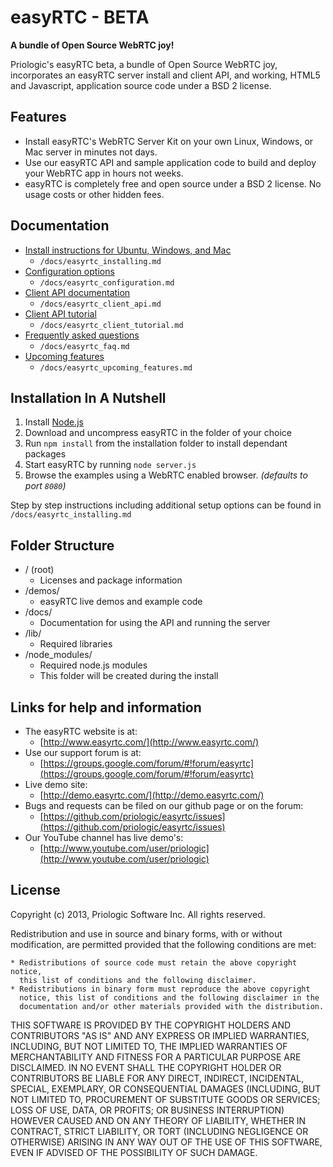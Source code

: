easyRTC - BETA
=======

**A bundle of Open Source WebRTC joy!**

Priologic's easyRTC beta, a bundle of Open Source WebRTC joy, incorporates an easyRTC server install and client API, and working, HTML5 and Javascript, application source code under a BSD 2 license.


Features
--------
 * Install easyRTC's WebRTC Server Kit on your own Linux, Windows, or Mac server in minutes not days.
 * Use our easyRTC API and sample application code to build and deploy your WebRTC app in hours not weeks.
 * easyRTC is completely free and open source under a BSD 2 license. No usage costs or other hidden fees.


Documentation
-------------
 * [Install instructions for Ubuntu, Windows, and Mac](./docs/easyrtc_installing.md)
     * `/docs/easyrtc_installing.md`
 * [Configuration options](./docs/easyrtc_configuration.md)
     * `/docs/easyrtc_configuration.md`
 * [Client API documentation](./docs/easyrtc_client_api.md)
     * `/docs/easyrtc_client_api.md`
 * [Client API tutorial](./docs/easyrtc_client_tutorial.md)
     * `/docs/easyrtc_client_tutorial.md`
 * [Frequently asked questions](./docs/easyrtc_faq.md)
     * `/docs/easyrtc_faq.md`
 * [Upcoming features](./docs/easyrtc_upcoming_features.md)
     * `/docs/easyrtc_upcoming_features.md`


Installation In A Nutshell
--------------------------
 1. Install [Node.js](http://nodejs.org)
 2. Download and uncompress easyRTC in the folder of your choice
 3. Run `npm install` from the installation folder to install dependant packages
 4. Start easyRTC by running `node server.js`
 5. Browse the examples using a WebRTC enabled browser. *(defaults to port `8080`)*

Step by step instructions including additional setup options can be found in `/docs/easyrtc_installing.md`


Folder Structure
----------------

* / (root)
  * Licenses and package information
* /demos/
  * easyRTC live demos and example code
* /docs/
  * Documentation for using the API and running the server
* /lib/
  * Required libraries
* /node_modules/
  * Required node.js modules
  * This folder will be created during the install


Links for help and information
------------------------------

* The easyRTC website is at:
  * [http://www.easyrtc.com/](http://www.easyrtc.com/)
* Use our support forum is at:
  * [https://groups.google.com/forum/#!forum/easyrtc](https://groups.google.com/forum/#!forum/easyrtc)
* Live demo site:
  * [http://demo.easyrtc.com/](http://demo.easyrtc.com/)
* Bugs and requests can be filed on our github page or on the forum:
  * [https://github.com/priologic/easyrtc/issues](https://github.com/priologic/easyrtc/issues)
* Our YouTube channel has live demo's:
  * [http://www.youtube.com/user/priologic](http://www.youtube.com/user/priologic)


License
-------

Copyright (c) 2013, Priologic Software Inc.
All rights reserved.

Redistribution and use in source and binary forms, with or without
modification, are permitted provided that the following conditions are met:

    * Redistributions of source code must retain the above copyright notice,
      this list of conditions and the following disclaimer.
    * Redistributions in binary form must reproduce the above copyright
      notice, this list of conditions and the following disclaimer in the
      documentation and/or other materials provided with the distribution.

THIS SOFTWARE IS PROVIDED BY THE COPYRIGHT HOLDERS AND CONTRIBUTORS "AS IS"
AND ANY EXPRESS OR IMPLIED WARRANTIES, INCLUDING, BUT NOT LIMITED TO, THE
IMPLIED WARRANTIES OF MERCHANTABILITY AND FITNESS FOR A PARTICULAR PURPOSE
ARE DISCLAIMED. IN NO EVENT SHALL THE COPYRIGHT HOLDER OR CONTRIBUTORS BE
LIABLE FOR ANY DIRECT, INDIRECT, INCIDENTAL, SPECIAL, EXEMPLARY, OR
CONSEQUENTIAL DAMAGES (INCLUDING, BUT NOT LIMITED TO, PROCUREMENT OF
SUBSTITUTE GOODS OR SERVICES; LOSS OF USE, DATA, OR PROFITS; OR BUSINESS
INTERRUPTION) HOWEVER CAUSED AND ON ANY THEORY OF LIABILITY, WHETHER IN
CONTRACT, STRICT LIABILITY, OR TORT (INCLUDING NEGLIGENCE OR OTHERWISE)
ARISING IN ANY WAY OUT OF THE USE OF THIS SOFTWARE, EVEN IF ADVISED OF THE
POSSIBILITY OF SUCH DAMAGE.